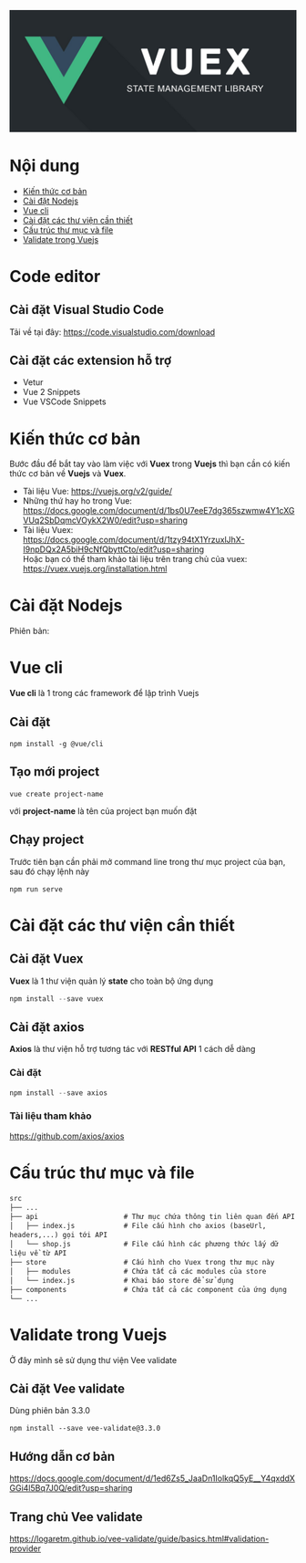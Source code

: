 ![Vuex-state-management-library](https://github.com/uit2712/vue-store/blob/images/images/vuex.jpeg)
# Nội dung
- [Kiến thức cơ bản](#kiến-thức-cơ-bản)
- [Cài đặt Nodejs](#cài-đặt-nodejs)
- [Vue cli](#vue-cli)
- [Cài đặt các thư viện cần thiết](#cài-đặt-các-thư-viện-cần-thiết)
- [Cấu trúc thư mục và file](#cấu-trúc-thư-mục-và-file)
- [Validate trong Vuejs](#validate-trong-vuejs)
# Code editor
## Cài đặt Visual Studio Code
Tải về tại đây: https://code.visualstudio.com/download
## Cài đặt các extension hỗ trợ
- Vetur
- Vue 2 Snippets
- Vue VSCode Snippets
# Kiến thức cơ bản
Bước đầu để bắt tay vào làm việc với __Vuex__ trong __Vuejs__ thì bạn cần có kiến thức cơ bản về __Vuejs__ và __Vuex__.
- Tài liệu Vue: https://vuejs.org/v2/guide/
- Những thứ hay ho trong Vue: https://docs.google.com/document/d/1bs0U7eeE7dg365szwmw4Y1cXGVUq2SbDqmcVOykX2W0/edit?usp=sharing
- Tài liệu Vuex: https://docs.google.com/document/d/1tzy94tX1YrzuxlJhX-I9npDQx2A5biH9cNfQbyttCto/edit?usp=sharing \
Hoặc bạn có thể tham khảo tài liệu trên trang chủ của vuex: https://vuex.vuejs.org/installation.html
# Cài đặt Nodejs
Phiên bản: 
# Vue cli
__Vue cli__ là 1 trong các framework để lập trình Vuejs
## Cài đặt
```
npm install -g @vue/cli
```
## Tạo mới project
```
vue create project-name
```
với __project-name__ là tên của project bạn muốn đặt
## Chạy project
Trước tiên bạn cần phải mở command line trong thư mục project của bạn, sau đó chạy lệnh này
```
npm run serve
```
# Cài đặt các thư viện cần thiết
## Cài đặt Vuex
__Vuex__ là 1 thư viện quản lý __state__ cho toàn bộ ứng dụng
```javascript
npm install --save vuex
```
## Cài đặt axios
__Axios__ là thư viện hỗ trợ tương tác với __RESTful API__ 1 cách dễ dàng
### Cài đặt
```javascript
npm install --save axios
```
### Tài liệu tham khảo
https://github.com/axios/axios
# Cấu trúc thư mục và file
    src
    ├── ...
    ├── api                     # Thư mục chứa thông tin liên quan đến API                
    │   ├── index.js            # File cấu hình cho axios (baseUrl, headers,...) gọi tới API
    │   └── shop.js             # File cấu hình các phương thức lấy dữ liệu về từ API
    ├── store                   # Cấu hình cho Vuex trong thư mục này
    │   ├── modules             # Chứa tất cả các modules của store
    │   └── index.js            # Khai báo store để sử dụng
    ├── components              # Chứa tất cả các component của ứng dụng
    └── ...
# Validate trong Vuejs
Ở đây mình sẽ sử dụng thư viện Vee validate
## Cài đặt Vee validate
Dùng phiên bản 3.3.0
```
npm install --save vee-validate@3.3.0
```
## Hướng dẫn cơ bản
https://docs.google.com/document/d/1ed6Zs5_JaaDn1IolkqQ5yE__Y4qxddXGGi4l5Bq7J0Q/edit?usp=sharing
## Trang chủ Vee validate
https://logaretm.github.io/vee-validate/guide/basics.html#validation-provider
